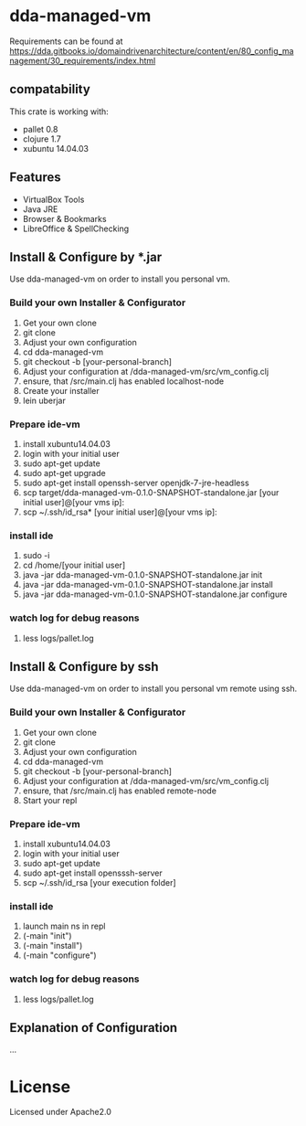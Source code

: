 # dda-managed-vm

Requirements can be found at https://dda.gitbooks.io/domaindrivenarchitecture/content/en/80_config_management/30_requirements/index.html

## compatability

This crate is working with:
 * pallet 0.8
 * clojure 1.7
 * xubuntu 14.04.03

## Features
 * VirtualBox Tools
 * Java JRE
 * Browser & Bookmarks
 * LibreOffice & SpellChecking

## Install & Configure by *.jar 
 Use dda-managed-vm on order to install you personal vm.
 
### Build your own Installer & Configurator
1. Get your own clone 
  1. git clone
2. Adjust your own configuration
  1. cd dda-managed-vm
  2. git checkout -b [your-personal-branch]
  3. Adjust your configuration at /dda-managed-vm/src/vm_config.clj
  4. ensure, that /src/main.clj has enabled localhost-node
3. Create your installer
  1. lein uberjar

### Prepare ide-vm
1. install xubuntu14.04.03
2. login with your initial user
3. sudo apt-get update
4. sudo apt-get upgrade
5. sudo apt-get install openssh-server openjdk-7-jre-headless
6. scp target/dda-managed-vm-0.1.0-SNAPSHOT-standalone.jar [your initial user]@[your vms ip]:
7. scp ~/.ssh/id_rsa* [your initial user]@[your vms ip]:

### install ide
1. sudo -i
2. cd /home/[your initial user]
3. java -jar dda-managed-vm-0.1.0-SNAPSHOT-standalone.jar init
4. java -jar dda-managed-vm-0.1.0-SNAPSHOT-standalone.jar install
5. java -jar dda-managed-vm-0.1.0-SNAPSHOT-standalone.jar configure

### watch log for debug reasons
1. less logs/pallet.log

## Install & Configure by ssh 
 Use dda-managed-vm on order to install you personal vm remote using ssh.
 
### Build your own Installer & Configurator
1. Get your own clone 
  1. git clone
2. Adjust your own configuration
  1. cd dda-managed-vm
  2. git checkout -b [your-personal-branch]
  3. Adjust your configuration at /dda-managed-vm/src/vm_config.clj
  4. ensure, that /src/main.clj has enabled remote-node
3. Start your repl

### Prepare ide-vm
1. install xubuntu14.04.03
2. login with your initial user
3. sudo apt-get update
4. sudo apt-get install opensssh-server
6. scp ~/.ssh/id_rsa [your execution folder]

### install ide
1. launch main ns in repl
2. (-main "init")
3. (-main "install")
4. (-main "configure")

### watch log for debug reasons
1. less logs/pallet.log

## Explanation of Configuration
... 


# License
Licensed under Apache2.0




